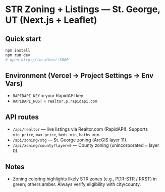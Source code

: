 # STR Zoning + Listings — St. George, UT (Next.js + Leaflet)

## Quick start
```bash
npm install
npm run dev
# open http://localhost:3000
```

## Environment (Vercel → Project Settings → Env Vars)
- `RAPIDAPI_KEY` = your RapidAPI key
- `RAPIDAPI_HOST` = `realtor.p.rapidapi.com`

## API routes
- `/api/realtor` — live listings via Realtor.com (RapidAPI). Supports `min_price`, `max_price`, `beds_min`, `baths_min`.
- `/api/zoning/stg` — St. George zoning (ArcGIS layer 11).
- `/api/zoning/county?layer=0` — County zoning (unincorporated = layer 0).

## Notes
- Zoning coloring highlights likely STR zones (e.g., PDR-STR / RRST) in green; others amber. Always verify eligibility with city/county.
